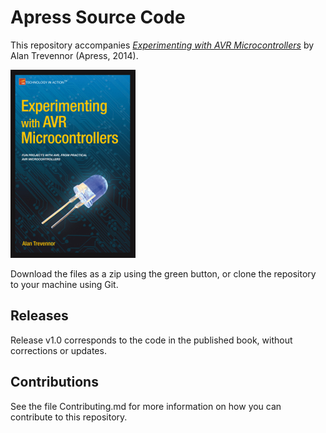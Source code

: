 # Apress Source Code

This repository accompanies [*Experimenting with AVR Microcontrollers*](https://www.apress.com/9781484209028) by Alan Trevennor (Apress, 2014).

[comment]: #cover
![Cover image](9781484209028.jpg)

Download the files as a zip using the green button, or clone the repository to your machine using Git.

## Releases

Release v1.0 corresponds to the code in the published book, without corrections or updates.

## Contributions

See the file Contributing.md for more information on how you can contribute to this repository.
